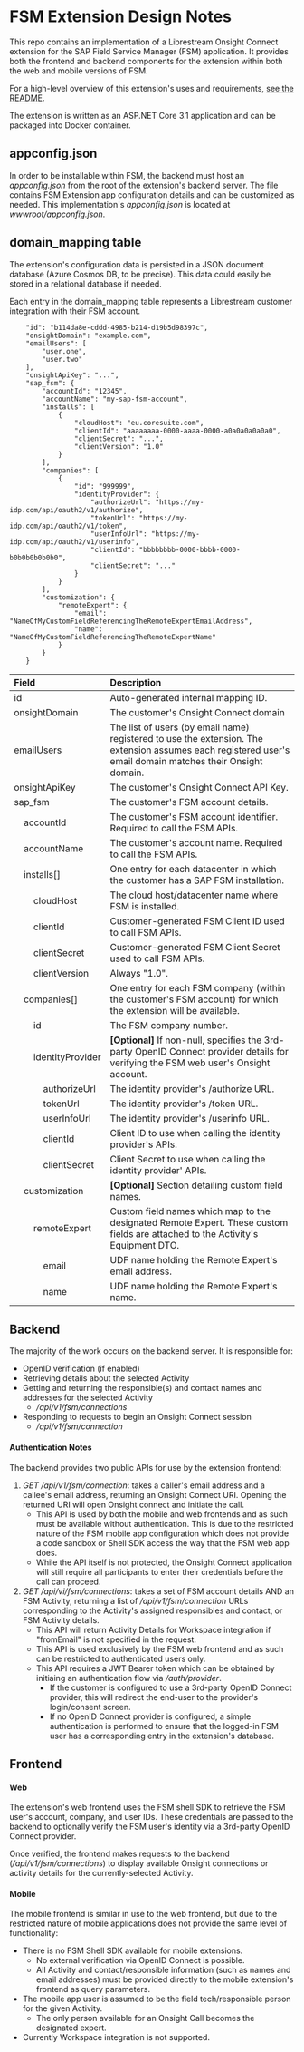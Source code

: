 # FSM Extension Design Notes

This repo contains an implementation of a Librestream Onsight Connect extension for the SAP Field Service Manager (FSM) application.
It provides both the frontend and backend components for the extension within both the web and mobile versions of FSM.

For a high-level overview of this extension's uses and requirements, [see the README](./wwwroot/doc/README.md).

The extension is written as an ASP.NET Core 3.1 application and can be packaged into Docker container.

## appconfig.json

In order to be installable within FSM, the backend must host an *appconfig.json* from the root of the extension's backend server.
The file contains FSM Extension app configuration details and can be customized as needed.
This implementation's *appconfig.json* is located at *wwwroot/appconfig.json*.

## domain_mapping table

The extension's configuration data is persisted in a JSON document database (Azure Cosmos DB, to be precise).
This data could easily be stored in a relational database if needed.

Each entry in the domain_mapping table represents a Librestream customer integration with their FSM account.

```
    "id": "b114da8e-cddd-4985-b214-d19b5d98397c",
    "onsightDomain": "example.com",
    "emailUsers": [
        "user.one",
        "user.two"
    ],
    "onsightApiKey": "...",
    "sap_fsm": {
        "accountId": "12345",
        "accountName": "my-sap-fsm-account",
        "installs": [
            {
                "cloudHost": "eu.coresuite.com",
                "clientId": "aaaaaaaa-0000-aaaa-0000-a0a0a0a0a0a0",
                "clientSecret": "...",
                "clientVersion": "1.0"
            }
        ],
        "companies": [
            {
                "id": "999999",
                "identityProvider": {
                    "authorizeUrl": "https://my-idp.com/api/oauth2/v1/authorize",
                    "tokenUrl": "https://my-idp.com/api/oauth2/v1/token",
                    "userInfoUrl": "https://my-idp.com/api/oauth2/v1/userinfo",
                    "clientId": "bbbbbbbb-0000-bbbb-0000-b0b0b0b0b0b0",
                    "clientSecret": "..."
                }
            }
        ],
        "customization": {
            "remoteExpert": {
                "email": "NameOfMyCustomFieldReferencingTheRemoteExpertEmailAddress",
                "name": "NameOfMyCustomFieldReferencingTheRemoteExpertName"
            }
        }
    }
```
| Field       | Description |
| :---------- | :---------- |
| id                   | Auto-generated internal mapping ID. |
| onsightDomain        | The customer's Onsight Connect domain |
| emailUsers           | The list of users (by email name) registered to use the extension. The extension assumes each registered user's email domain matches their Onsight domain.  |
| onsightApiKey        | The customer's Onsight Connect API Key. |
| sap_fsm              | The customer's FSM account details. |
| &nbsp;&nbsp;&nbsp;&nbsp;accountId    | The customer's FSM account identifier. Required to call the FSM APIs. |
| &nbsp;&nbsp;&nbsp;&nbsp;accountName  | The customer's account name. Required to call the FSM APIs. |
| &nbsp;&nbsp;&nbsp;&nbsp;installs[]   | One entry for each datacenter in which the customer has a SAP FSM installation. |
| &nbsp;&nbsp;&nbsp;&nbsp;&nbsp;&nbsp;&nbsp;&nbsp;cloudHost | The cloud host/datacenter name where FSM is installed. |
| &nbsp;&nbsp;&nbsp;&nbsp;&nbsp;&nbsp;&nbsp;&nbsp;clientId | Customer-generated FSM Client ID used to call FSM APIs. |
| &nbsp;&nbsp;&nbsp;&nbsp;&nbsp;&nbsp;&nbsp;&nbsp;clientSecret | Customer-generated FSM Client Secret used to call FSM APIs. |
| &nbsp;&nbsp;&nbsp;&nbsp;&nbsp;&nbsp;&nbsp;&nbsp;clientVersion | Always "1.0". |
| &nbsp;&nbsp;&nbsp;&nbsp;companies[]  | One entry for each FSM company (within the customer's FSM account) for which the extension will be available. |
| &nbsp;&nbsp;&nbsp;&nbsp;&nbsp;&nbsp;&nbsp;&nbsp;id | The FSM company number. |
| &nbsp;&nbsp;&nbsp;&nbsp;&nbsp;&nbsp;&nbsp;&nbsp;identityProvider | **[Optional]** If non-null, specifies the 3rd-party OpenID Connect provider details for verifying the FSM web user's Onsight account. |
| &nbsp;&nbsp;&nbsp;&nbsp;&nbsp;&nbsp;&nbsp;&nbsp;&nbsp;&nbsp;&nbsp;&nbsp;authorizeUrl | The identity provider's /authorize URL. |
| &nbsp;&nbsp;&nbsp;&nbsp;&nbsp;&nbsp;&nbsp;&nbsp;&nbsp;&nbsp;&nbsp;&nbsp;tokenUrl | The identity provider's /token URL. |
| &nbsp;&nbsp;&nbsp;&nbsp;&nbsp;&nbsp;&nbsp;&nbsp;&nbsp;&nbsp;&nbsp;&nbsp;userInfoUrl | The identity provider's /userinfo URL. |
| &nbsp;&nbsp;&nbsp;&nbsp;&nbsp;&nbsp;&nbsp;&nbsp;&nbsp;&nbsp;&nbsp;&nbsp;clientId | Client ID to use when calling the identity provider's APIs. |
| &nbsp;&nbsp;&nbsp;&nbsp;&nbsp;&nbsp;&nbsp;&nbsp;&nbsp;&nbsp;&nbsp;&nbsp;clientSecret | Client Secret to use when calling the identity provider' APIs. |
| &nbsp;&nbsp;&nbsp;&nbsp;customization | **[Optional]** Section detailing custom field names. |
| &nbsp;&nbsp;&nbsp;&nbsp;&nbsp;&nbsp;&nbsp;&nbsp;remoteExpert | Custom field names which map to the designated Remote Expert. These custom fields are attached to the Activity's Equipment DTO. |
| &nbsp;&nbsp;&nbsp;&nbsp;&nbsp;&nbsp;&nbsp;&nbsp;&nbsp;&nbsp;&nbsp;&nbsp;email | UDF name holding the Remote Expert's email address. |
| &nbsp;&nbsp;&nbsp;&nbsp;&nbsp;&nbsp;&nbsp;&nbsp;&nbsp;&nbsp;&nbsp;&nbsp;name | UDF name holding the Remote Expert's name. |

## Backend

The majority of the work occurs on the backend server. It is responsible for:
  - OpenID verification (if enabled)
  - Retrieving details about the selected Activity
  - Getting and returning the responsible(s) and contact names and addresses for the selected Activity
    - */api/v1/fsm/connections*
  - Responding to requests to begin an Onsight Connect session
    - */api/v1/fsm/connection*

#### Authentication Notes

The backend provides two public APIs for use by the extension frontend:
  1) *GET /api/v1/fsm/connection*: takes a caller's email address and a callee's email address,
returning an Onsight Connect URI. Opening the returned URI will open Onsight connect and initiate the call.
      - This API is used by both the mobile and web frontends and as such must be available without authentication.
        This is due to the restricted nature of the FSM mobile app configuration which does not provide a
        code sandbox or Shell SDK access the way that the FSM web app does.
      - While the API itself is not protected, the Onsight Connect application will still require
      all participants to enter their credentials before the call can proceed.
  2) *GET /api/vi/fsm/connections*: takes a set of FSM account details AND an FSM Activity, returning
a list of */api/v1/fsm/connection* URLs corresponding to the Activity's assigned responsibles and contact, or FSM Activity details.
      - This API will return Activity Details for Workspace integration if "fromEmail" is not specified in the request.
      - This API is used exclusively by the FSM web frontend and as such can be restricted to authenticated users only.
      - This API requires a JWT Bearer token which can be obtained by initiaing an authentication flow via */auth/provider*.
        - If the customer is configured to use a 3rd-party OpenID Connect provider, this will redirect the end-user to
        the provider's login/consent screen.
        - If no OpenID Connect provider is configured, a simple authentication is performed to ensure that the logged-in FSM
        user has a corresponding entry in the extension's database.

## Frontend

#### Web

The extension's web frontend uses the FSM shell SDK to retrieve the FSM user's account, company, and user IDs.
These credentials are passed to the backend to optionally verify the FSM user's identity via a 3rd-party OpenID Connect provider.

Once verified, the frontend makes requests to the backend (*/api/v1/fsm/connections*) to display available Onsight connections
or activity details for the currently-selected Activity.

#### Mobile

The mobile frontend is similar in use to the web frontend, but due to the restricted nature of mobile applications
does not provide the same level of functionality:

  - There is no FSM Shell SDK available for mobile extensions.
    - No external verification via OpenID Connect is possible.
    - All Activity and contact/responsible information (such as names and email addresses) must be provided
      directly to the mobile extension's frontend as query parameters.
  - The mobile app user is assumed to be the field tech/responsible person for the given Activity.
    - The only person available for an Onsight Call becomes the designated expert.
  - Currently Workspace integration is not supported.
